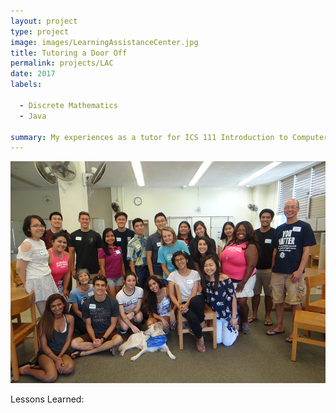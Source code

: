 ```yaml
---
layout: project
type: project
image: images/LearningAssistanceCenter.jpg
title: Tutoring a Door Off
permalink: projects/LAC
date: 2017
labels:
  
  - Discrete Mathematics
  - Java
  
summary: My experiences as a tutor for ICS 111 Introduction to Computer Science and ICS 141 Discrete Mathematics for Computer Science. 
---
```


<img class="ui centered middle image" src="../images/LearningAssistanceCenter.jpg">




Lessons Learned:
